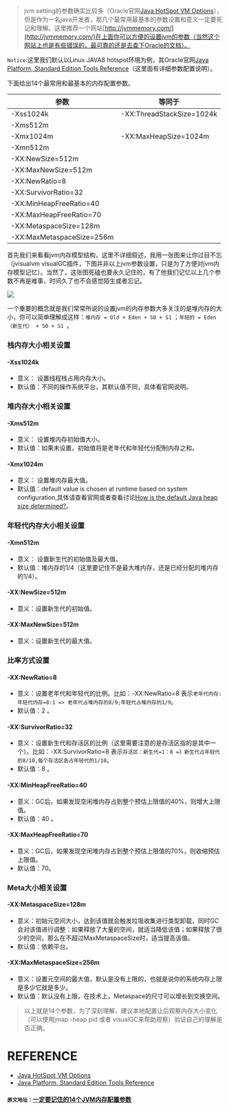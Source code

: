 > jvm setting的参数确实比较多（Oracle官网[Java HotSpot VM Options](https://www.oracle.com/technetwork/articles/java/vmoptions-jsp-140102.html)），但是作为一名java开发者，那几个最常用最基本的参数设置和意义一定要死记和理解。这里推荐一个网站[http://jvmmemory.com/](http://jvmmemory.com/)在上面你可以方便的设置jvm的参数（当然这个网站上也是有些错误的，最可靠的还是去查下Oracle的文档）。

`Notice`:这里我们默认以Linux JAVA8 hotspot环境为例，其Oracle官网[Java Platform, Standard Edition Tools Reference](https://docs.oracle.com/javase/8/docs/technotes/tools/unix/java.html)（这里面有详细参数配置说明）。

下面给出14个最常用和最基本的内存配置参数。

| 参数                        | 等同于                       |
| ----                        | ---                         |
| -Xss1024k                   | -XX:ThreadStackSize=1024k   |
| -Xms512m                    |                             |
| -Xmx1024m                   | -XX:MaxHeapSize=1024m       |
| -Xmn512m                    |                             |
| -XX:NewSize=512m            |                             |
| -XX:MaxNewSize=512m         |                             |
| -XX:NewRatio=8              |                             |
| -XX:SurvivorRatio=32        |                             |
| -XX:MinHeapFreeRatio=40     |                             |
| -XX:MaxHeapFreeRatio=70     |                             |
| -XX:MetaspaceSize=128m      |                             |
| -XX:MaxMetaspaceSize=256m   |                             |



首先我们来看看jvm内存模型结构，这里不详细叙述，我用一张图来让你过目不忘（jvisualvm visualGC插件，下图并非以上jvm参数设置，只是为了方便对jvm内存模型记忆）。当然了，这张图死磕也要永久记住的，有了他我们记忆以上几个参数不再是难事，时间久了也不会感觉陌生或者忘记。

![](https://raw.githubusercontent.com/moxingwang/resource/master/image/jvm/java-8-hostspot-visualvm-0.png)

一个重要的概念就是我们常常所说的设置jvm的内存参数大多关注的是堆内存的大小，你可以简单理解成这样：`堆内存 = Old + Eden + S0 + S1` ；`年轻的 = Eden（新生代） + S0 + S1 `。

### 栈内存大小相关设置
#### -Xss1024k
* 意义： 设置线程栈占用内存大小。
* 默认值：不同的操作系统平台，其默认值不同，具体看官网说明。

### 堆内存大小相关设置
#### -Xms512m
* 意义： 设置堆内存初始值大小。
* 默认值：如果未设置，初始值将是老年代和年轻代分配制内存之和。

#### -Xmx1024m
* 意义： 设置堆内存最大值。
* 默认值：default value is chosen at runtime based on system configuration,具体请查看官网或者查看讨论[How is the default Java heap size determined?](https://stackoverflow.com/questions/4667483/how-is-the-default-java-heap-size-determined)。

### 年轻代内存大小相关设置
#### -Xmn512m
* 意义： 设置新生代的初始值及最大值。
* 默认值：堆内存的1/4（这里要记住不是最大堆内存，还是已经分配的堆内存的1/4）。

#### -XX:NewSize=512m
* 意义：设置新生代的初始值。

#### -XX:MaxNewSize=512m
* 意义：设置新生代的最大值。

### 比率方式设置
#### -XX:NewRatio=8
* 意义：设置老年代和年轻代的比例。比如：-XX:NewRatio=8 表示`老年代内存:年轻代内存=8:1 => 老年代占堆内存的8/9;年轻代占堆内存的1/9`。
* 默认值：2 。

#### -XX:SurvivorRatio=32
* 意义：设置新生代和存活区的比例（这里需要注意的是存活区指的是其中一个）。比如：-XX:SurvivorRatio=8 表示`存活区：新生代=1：8 =》新生代占年轻代的8/10,每个存活区各占年轻代的1/10`。
* 默认值：8 。

#### -XX:MinHeapFreeRatio=40
* 意义：GC后，如果发现空闲堆内存占到整个预估上限值的40%，则增大上限值。
* 默认值：40 。

#### -XX:MaxHeapFreeRatio=70
* 意义：GC后，如果发现空闲堆内存占到整个预估上限值的70%，则收缩预估上限值。
* 默认值：70。

### Meta大小相关设置
#### -XX:MetaspaceSize=128m 
* 意义：初始元空间大小，达到该值就会触发垃圾收集进行类型卸载，同时GC会对该值进行调整：如果释放了大量的空间，就适当降低该值；如果释放了很少的空间，那么在不超过MaxMetaspaceSize时，适当提高该值。 
* 默认值：依赖平台。

#### -XX:MaxMetaspaceSize=256m
* 意义：设置元空间的最大值，默认是没有上限的，也就是说你的系统内存上限是多少它就是多少。
* 默认值：默认没有上限，在技术上，Metaspace的尺寸可以增长到交换空间。

> 以上就是14个参数，为了深刻理解，建议本地配置让后观察内存大小变化（可以使用jmap -heap pid 或者 visualGC来帮助观察）验证自己的理解是否正确。

# REFERENCE
* [Java HotSpot VM Options](https://www.oracle.com/technetwork/articles/java/vmoptions-jsp-140102.html)
* [Java Platform, Standard Edition Tools Reference](https://docs.oracle.com/javase/8/docs/technotes/tools/unix/java.html)

#### `原文地址：`[一定要记住的14个JVM内存配置参数](http://moxingwang.top/2018/09/09/%E4%B8%80%E5%AE%9A%E8%A6%81%E8%AE%B0%E4%BD%8F%E7%9A%8414%E4%B8%AAJVM%E5%86%85%E5%AD%98%E9%85%8D%E7%BD%AE%E5%8F%82%E6%95%B0/)